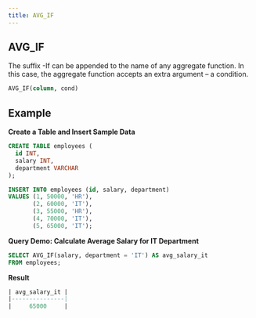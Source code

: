 ```yaml
---
title: AVG_IF
---
```



## AVG_IF 

The suffix -If can be appended to the name of any aggregate function. In this case, the aggregate function accepts an extra argument – a condition.

```sql
AVG_IF(column, cond)
```

## Example

**Create a Table and Insert Sample Data**
```sql
CREATE TABLE employees (
  id INT,
  salary INT,
  department VARCHAR
);

INSERT INTO employees (id, salary, department)
VALUES (1, 50000, 'HR'),
       (2, 60000, 'IT'),
       (3, 55000, 'HR'),
       (4, 70000, 'IT'),
       (5, 65000, 'IT');

```

**Query Demo: Calculate Average Salary for IT Department**

```sql
SELECT AVG_IF(salary, department = 'IT') AS avg_salary_it
FROM employees;
```

**Result**
```sql
| avg_salary_it |
|---------------|
|     65000     |

```